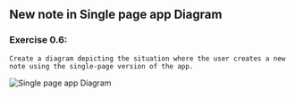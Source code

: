 ## New note in Single page app Diagram
### Exercise 0.6: 
```Create a diagram depicting the situation where the user creates a new note using the single-page version of the app.```


<img src="mermaid-images/singleapppost.png" alt="Single page app Diagram">